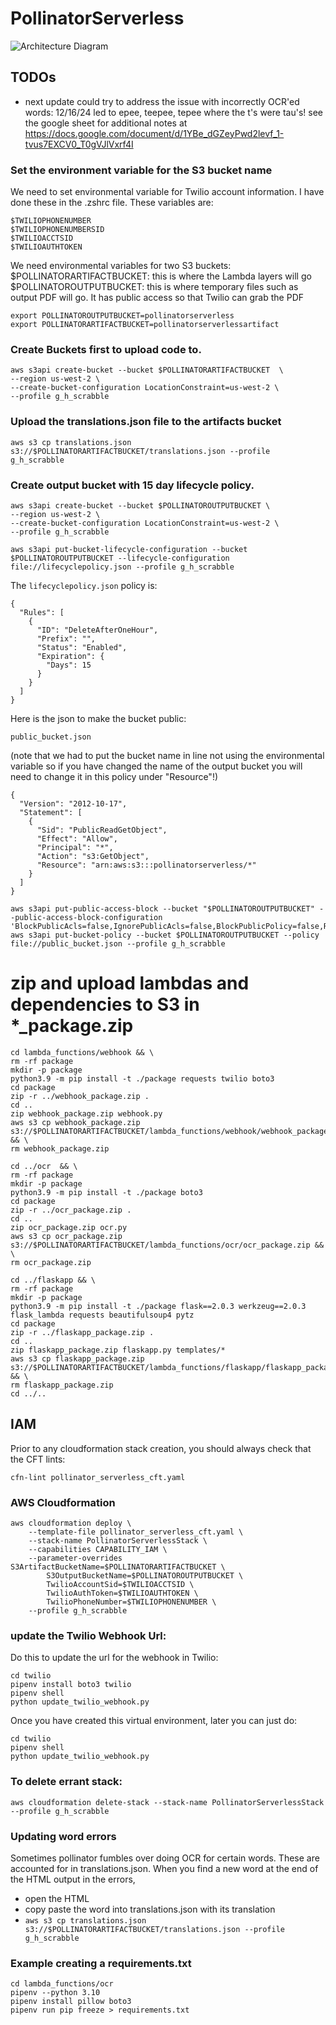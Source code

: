 # PollinatorServerless

![Architecture Diagram](PollinatorServerless.png)

## TODOs
- next update could try to address the issue with incorrectly OCR'ed words: 12/16/24 led to epee, teepee, tepee where the t's were tau's! see the google sheet for additional notes at https://docs.google.com/document/d/1YBe_dGZeyPwd2levf_1-tvus7EXCV0_T0gVJlVxrf4I

### Set the environment variable for the S3 bucket name

We need to set environmental variable for Twilio account information.  I have done these in the .zshrc file.  These variables are:

```
$TWILIOPHONENUMBER
$TWILIOPHONENUMBERSID
$TWILIOACCTSID
$TWILIOAUTHTOKEN
```

We need environmental variables for two S3 buckets:
$POLLINATORARTIFACTBUCKET: this is where the Lambda layers will go
$POLLINATOROUTPUTBUCKET: this is where temporary files such as output PDF will go.  It has public access so that Twilio can grab the PDF

```
export POLLINATOROUTPUTBUCKET=pollinatorserverless
export POLLINATORARTIFACTBUCKET=pollinatorserverlessartifact
```

### Create Buckets first to upload code to.
```
aws s3api create-bucket --bucket $POLLINATORARTIFACTBUCKET  \
--region us-west-2 \
--create-bucket-configuration LocationConstraint=us-west-2 \
--profile g_h_scrabble
```

### Upload the translations.json file to the artifacts bucket
```
aws s3 cp translations.json s3://$POLLINATORARTIFACTBUCKET/translations.json --profile g_h_scrabble
```

### Create output bucket with 15 day lifecycle policy.
```
aws s3api create-bucket --bucket $POLLINATOROUTPUTBUCKET \
--region us-west-2 \
--create-bucket-configuration LocationConstraint=us-west-2 \
--profile g_h_scrabble

aws s3api put-bucket-lifecycle-configuration --bucket $POLLINATOROUTPUTBUCKET --lifecycle-configuration file://lifecyclepolicy.json --profile g_h_scrabble
```

The `lifecyclepolicy.json` policy is:

```
{
  "Rules": [
    {
      "ID": "DeleteAfterOneHour",
      "Prefix": "",
      "Status": "Enabled",
      "Expiration": {
        "Days": 15
      }
    }
  ]
}
```

Here is the json to make the bucket public:

`public_bucket.json` 

(note that we had to put the bucket name in line not using the environmental variable so if you have changed the name of the output bucket you will need to change it in this policy under "Resource"!)

```
{
  "Version": "2012-10-17",
  "Statement": [
    {
      "Sid": "PublicReadGetObject",
      "Effect": "Allow",
      "Principal": "*",
      "Action": "s3:GetObject",
      "Resource": "arn:aws:s3:::pollinatorserverless/*"  
    }
  ]
}
```

```
aws s3api put-public-access-block --bucket "$POLLINATOROUTPUTBUCKET" --public-access-block-configuration 'BlockPublicAcls=false,IgnorePublicAcls=false,BlockPublicPolicy=false,RestrictPublicBuckets=false'
aws s3api put-bucket-policy --bucket $POLLINATOROUTPUTBUCKET --policy file://public_bucket.json --profile g_h_scrabble 
```

# zip and upload lambdas and dependencies to S3 in *_package.zip

```
cd lambda_functions/webhook && \
rm -rf package
mkdir -p package
python3.9 -m pip install -t ./package requests twilio boto3 
cd package
zip -r ../webhook_package.zip .
cd ..
zip webhook_package.zip webhook.py
aws s3 cp webhook_package.zip s3://$POLLINATORARTIFACTBUCKET/lambda_functions/webhook/webhook_package.zip && \
rm webhook_package.zip

cd ../ocr  && \
rm -rf package
mkdir -p package
python3.9 -m pip install -t ./package boto3 
cd package
zip -r ../ocr_package.zip .
cd ..
zip ocr_package.zip ocr.py
aws s3 cp ocr_package.zip s3://$POLLINATORARTIFACTBUCKET/lambda_functions/ocr/ocr_package.zip && \
rm ocr_package.zip

cd ../flaskapp && \
rm -rf package
mkdir -p package
python3.9 -m pip install -t ./package flask==2.0.3 werkzeug==2.0.3 flask_lambda requests beautifulsoup4 pytz 
cd package
zip -r ../flaskapp_package.zip .
cd ..
zip flaskapp_package.zip flaskapp.py templates/*
aws s3 cp flaskapp_package.zip s3://$POLLINATORARTIFACTBUCKET/lambda_functions/flaskapp/flaskapp_package.zip && \
rm flaskapp_package.zip 
cd ../..
```


## IAM

Prior to any cloudformation stack creation, you should always check that the CFT lints:

```
cfn-lint pollinator_serverless_cft.yaml
```

### AWS Cloudformation 

```
aws cloudformation deploy \
    --template-file pollinator_serverless_cft.yaml \
    --stack-name PollinatorServerlessStack \
    --capabilities CAPABILITY_IAM \
    --parameter-overrides S3ArtifactBucketName=$POLLINATORARTIFACTBUCKET \
        S3OutputBucketName=$POLLINATOROUTPUTBUCKET \
        TwilioAccountSid=$TWILIOACCTSID \
        TwilioAuthToken=$TWILIOAUTHTOKEN \
        TwilioPhoneNumber=$TWILIOPHONENUMBER \
    --profile g_h_scrabble
```

### update the Twilio Webhook Url:

Do this to update the url for the webhook in Twilio:

```
cd twilio
pipenv install boto3 twilio
pipenv shell
python update_twilio_webhook.py
```

Once you have created this virtual environment, later you can just do:

```
cd twilio
pipenv shell
python update_twilio_webhook.py
```



### To delete errant stack:
```
aws cloudformation delete-stack --stack-name PollinatorServerlessStack --profile g_h_scrabble
```

### Updating word errors

Sometimes pollinator fumbles over doing OCR for certain words.  These are accounted for in translations.json.  When you find a new word at the end of the HTML output in the errors,
- open the HTML
- copy paste the word into translations.json with its translation
- `aws s3 cp translations.json s3://$POLLINATORARTIFACTBUCKET/translations.json --profile g_h_scrabble`

### Example creating a requirements.txt
```
cd lambda_functions/ocr
pipenv --python 3.10
pipenv install pillow boto3
pipenv run pip freeze > requirements.txt
```
